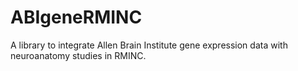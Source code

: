 # ABIgeneRMINC
A library to integrate Allen Brain Institute gene expression data with neuroanatomy studies in RMINC.
